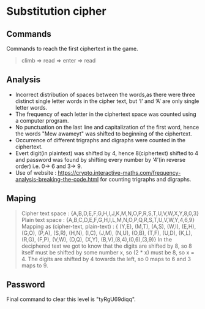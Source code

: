 # Substitution cipher

## Commands

Commands to reach the first ciphertext in the game.

> climb => read => enter => read 

## Analysis

- Incorrect distribution of spaces between the words,as there were three distinct single letter words in the cipher text, but ‘I’ and ‘A’ are only single letter words.
- The frequency of each letter in the ciphertext space was counted using a computer program.
- No punctuation on the last line and capitalization of the first word, hence the words "Mew awameyt" was shifted to beginning of the ciphertext.
- Occurrence of different trigraphs and digraphs were counted in the ciphertext.
- Evert digit(in plaintext) was shifted by 4, hence 8(ciphertext) shifted to 4 and password was found by shifting every number by ‘4’(in reverse order) i.e. 0-> 6 and 3-> 9.
- Use of website : <https://crypto.interactive-maths.com/frequency-analysis-breaking-the-code.html> for counting trigraphs and digraphs.
## Maping

> Cipher text space : {A,B,D,E,F,G,H,I,J,K,M,N,O,P,R,S,T,U,V,W,X,Y,8,0,3}
> Plain text space : {A,B,C,D,E,F,G,H,I,L,M,N,O,P,Q,R,S,T,U,V,W,Y,4,6,9}
> Mapping as (cipher-text, plain-text) : { (Y,E), (M,T), (A,S), (W,I), (E,H), (G,O), (P,A), (S,R), (H,N), (I,C), (J,M), (N,U), (O,B), (T,F), (U,D), (K,L), (R,G), (F,P), (V,W), (D,Q), (X,Y), (B,V),(8,4),(0,6),(3,9)}
In the deciphered text we got to know that the digits are shifted by 8, so 8 itself must be shifted by some number x, so (2 * x) must be 8, so x = 4. The digits are shifted by 4 towards the left, so 0 maps to 6 and 3 maps to 9. 

## Password

Final command to clear this level is "tyRgU69diqq".
